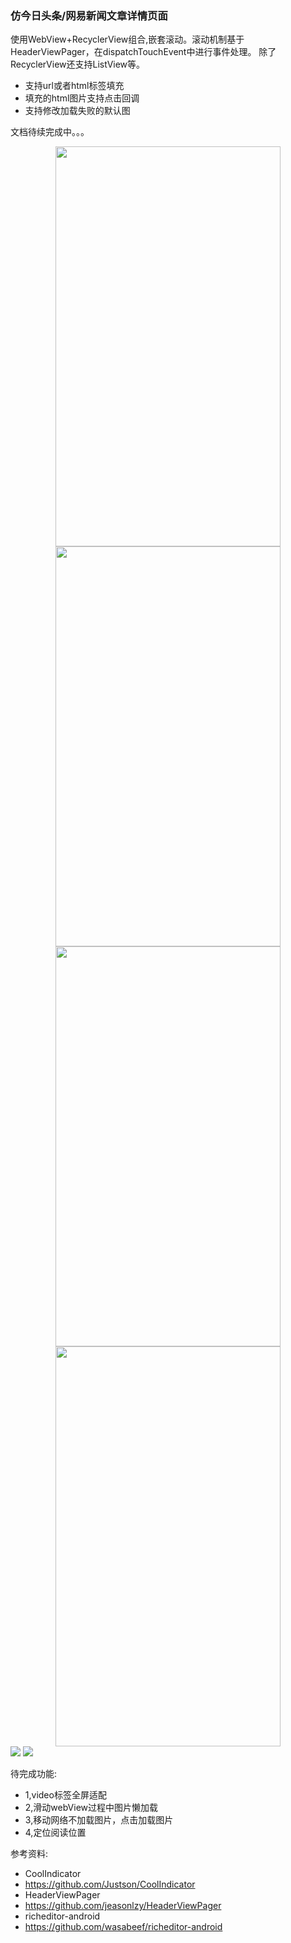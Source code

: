 ### 仿今日头条/网易新闻文章详情页面

使用WebView+RecyclerView组合,嵌套滚动。滚动机制基于HeaderViewPager，在dispatchTouchEvent中进行事件处理。
除了RecyclerView还支持ListView等。

- 支持url或者html标签填充
- 填充的html图片支持点击回调
- 支持修改加载失败的默认图


文档待续完成中。。。

<div align="center">
<img src="img/4131535124878_.pic.jpg"  height="640" width="360">
<img src="img/4101535124707_.pic.jpg"  height="640" width="360">
<img src="img/4111535124734_.pic.jpg"  height="640" width="360">
<img src="img/4121535124761_.pic.jpg"  height="640" width="360">
</div>

<img src="img/down.jpg" >

<img src="img/thank.jpg" >

待完成功能:
- 1,video标签全屏适配
- 2,滑动webView过程中图片懒加载
- 3,移动网络不加载图片，点击加载图片
- 4,定位阅读位置

参考资料:
- CoolIndicator
- https://github.com/Justson/CoolIndicator
- HeaderViewPager
- https://github.com/jeasonlzy/HeaderViewPager
- richeditor-android
- https://github.com/wasabeef/richeditor-android


